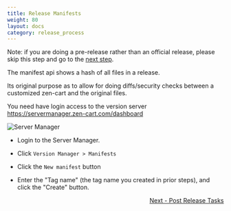 ```yaml
---
title: Release Manifests
weight: 80
layout: docs
category: release_process
---
```


Note: if you are doing a pre-release rather than an official release, please skip this step and go to the [next step](/dev/release_process/post_release/). 

The manifest api shows a hash of all files in a release. 

Its original purpose as to allow for doing diffs/security checks between a customized zen-cart and the original files.

You need have login access to the version server https://servermanager.zen-cart.com/dashboard

![Server Manager](/images/sm_dashboard.png)

- Login to the Server Manager.

- Click `Version Manager > Manifests`

- Click the `New manifest` button

- Enter the "Tag name" (the tag name you created in prior steps), and click the "Create" button.

<div style="text-align:right;" id="next">
   <a class="btn btn-lg btn-primary mr-3 mb-4" href="/dev/release_process/post_release/">
        Next - Post Release Tasks<i class="fas fa-arrow-alt-circle-right ml-2"></i>
   </a>
</div>

